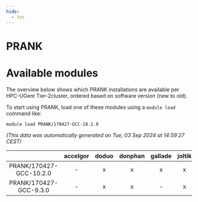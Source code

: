 ```yaml
---
hide:
  - toc
---
```


PRANK
=====

# Available modules


The overview below shows which PRANK installations are available per HPC-UGent Tier-2cluster, ordered based on software version (new to old).

To start using PRANK, load one of these modules using a `module load` command like:

```shell
module load PRANK/170427-GCC-10.2.0
```

*(This data was automatically generated on Tue, 03 Sep 2024 at 14:59:27 CEST)*  

| |accelgor|doduo|donphan|gallade|joltik|shinx|skitty|
| :---: | :---: | :---: | :---: | :---: | :---: | :---: | :---: |
|PRANK/170427-GCC-10.2.0|-|x|x|x|x|-|x|
|PRANK/170427-GCC-9.3.0|-|x|x|-|x|-|x|
